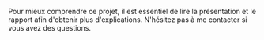 Pour mieux comprendre ce projet, il est essentiel de lire la présentation et le rapport afin d'obtenir plus d'explications. N'hésitez pas à me contacter si vous avez des questions.
